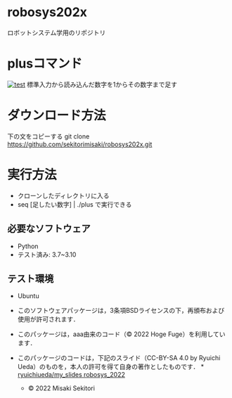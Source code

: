 # robosys202x
ロボットシステム学用のリポジトリ

# plusコマンド
[![test](https://github.com/sekitorimisaki/robosys202x/actions/workflows/test.yml/badge.svg)](https://github.com/sekitorimisaki/robosys202x/actions/workflows/test.yml)
標準入力から読み込んだ数字を1からその数字まで足す

# ダウンロード方法
下の文をコピーする
git clone https://github.com/sekitorimisaki/robosys202x.git

# 実行方法
* クローンしたディレクトリに入る
* seq [足したい数字] | ./plus
で実行できる

## 必要なソフトウェア
* Python
 * テスト済み: 3.7~3.10

## テスト環境
* Ubuntu




* このソフトウェアパッケージは，3条項BSDライセンスの下，再頒布および使用が許可されます．
* このパッケージは，aaa由来のコード（© 2022 Hoge Fuge）を利用しています．
* このパッケージのコードは，下記のスライド（CC-BY-SA 4.0 by Ryuichi Ueda）のものを，本人の許可を得て自身の著作としたものです．
      * [ryuichiueda/my_slides robosys_2022](https://github.com/ryuichiueda/my_slides/tree/master/robosys_2022)

  * © 2022 Misaki Sekitori


